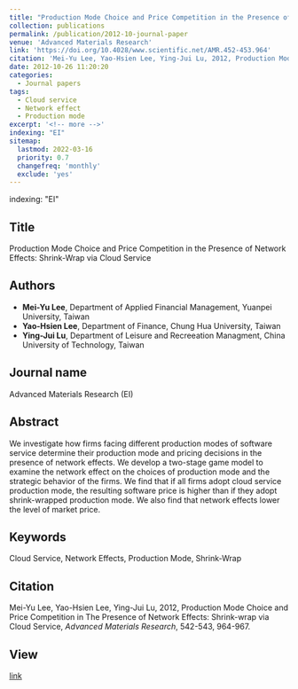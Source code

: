 ```yaml
---
title: "Production Mode Choice and Price Competition in the Presence of Network Effects:Shrink-Wrap via Cloud Service"
collection: publications
permalink: /publication/2012-10-journal-paper
venue: 'Advanced Materials Research'
link: 'https://doi.org/10.4028/www.scientific.net/AMR.452-453.964'
citation: 'Mei-Yu Lee, Yao-Hsien Lee, Ying-Jui Lu, 2012, Production Mode Choice and Price Competition in The Presence of Network Effects: Shrink-wrap via Cloud Service, <i>Advanced Materials Research</i>, 542-543, 964-967. '
date: 2012-10-26 11:20:20
categories:
  - Journal papers
tags:
  - Cloud service
  - Network effect
  - Production mode
excerpt: '<!-- more -->'
indexing: "EI"
sitemap:
  lastmod: 2022-03-16
  priority: 0.7
  changefreq: 'monthly'
  exclude: 'yes'
---
```


indexing: "EI"
## Title
Production Mode Choice and Price Competition in the Presence of Network Effects: Shrink-Wrap via Cloud Service

<!-- more -->
## Authors

- **Mei-Yu Lee**, Department of Applied Financial Management, Yuanpei University, Taiwan
- **Yao-Hsien Lee**, Department of Finance, Chung Hua University, Taiwan
- **Ying-Jui Lu**, Department of Leisure and Recreeation Managment, China University of Technology, Taiwan

## Journal name

Advanced Materials Research (EI)

## Abstract

We investigate how firms facing different production modes of software service determine their production mode and pricing decisions in the presence of network effects. We develop a two-stage game model to examine the network effect on the choices of production mode and the strategic behavior of the firms. We find that if all firms adopt cloud service production mode, the resulting software price is higher than if they adopt shrink-wrapped production mode. We also find that network effects lower the level of market price.

## Keywords

Cloud Service, Network Effects, Production Mode, Shrink-Wrap

## Citation

Mei-Yu Lee, Yao-Hsien Lee, Ying-Jui Lu, 2012, Production Mode Choice and Price Competition in The Presence of Network Effects: Shrink-wrap via Cloud Service, *Advanced Materials Research*, 542-543, 964-967. 

## View

[link](https://doi.org/10.4028/www.scientific.net/AMR.452-453.964)